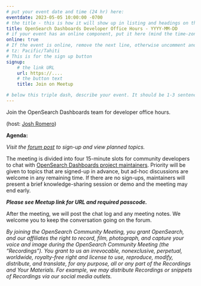 ```yaml
---
# put your event date and time (24 hr) here:
eventdate: 2023-05-05 10:00:00 -0700
# the title - this is how it will show up in listing and headings on the site:
title: OpenSearch Dashboards Developer Office Hours - YYYY-MM-DD
# if your event has an online component, put it here (mind the time-zone and daylight saving time!):
online: true
# If the event is online, remove the next line, otherwise uncomment and adjust it:
# tz: Pacific/Tahiti
# This is for the sign up button
signup:
    # the link URL
    url: https://....
    # the button text
    title: Join on Meetup

# below this triple dash, describe your event. It should be 1-3 sentences
---
```


Join the OpenSearch Dashboards team for developer office hours.

(host: [Josh Romero](https://github.com/joshuarrrr))

**Agenda:**

*Visit the [forum post](https://) to sign-up and view planned topics.*

The meeting is divided into four 15-minute slots for community developers to chat with [OpenSearch Dashboards project maintainers](https://github.com/opensearch-project/OpenSearch-Dashboards/blob/main/MAINTAINERS.md). Priority will be given to topics that are signed-up in advance, but ad-hoc discussions are welcome in any remaining time. If there are no sign-ups, maintainers will present a brief knowledge-sharing session or demo and the meeting may end early.

***Please see Meetup link for URL and required passcode.***

After the meeting, we will post the chat log and any meeting notes. We welcome you to keep the conversation going on the forum.

*By joining the OpenSearch Community Meeting, you grant OpenSearch, and our affiliates the right to record, film, photograph, and capture your voice and image during the OpenSearch Community Meeting (the “Recordings”). You grant to us an irrevocable, nonexclusive, perpetual, worldwide, royalty-free right and license to use, reproduce, modify, distribute, and translate, for any purpose, all or any part of the Recordings and Your Materials. For example, we may distribute Recordings or snippets of Recordings via our social media outlets.*
